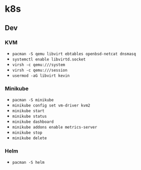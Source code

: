 # k8s

## Dev

### KVM

- `pacman -S qemu libvirt ebtables openbsd-netcat dnsmasq`
- `systemctl enable libvirtd.socket`
- `virsh -c qemu:///system`
- `virsh -c qemu:///session`
- `usermod -aG libvirt kevin`

### Minikube

- `pacman -S minikube`
- `minikube config set vm-driver kvm2`
- `minikube start`
- `minikube status`
- `minikube dashboard`
- `minikube addons enable metrics-server`
- `minikube stop`
- `minikube delete`

### Helm

- `pacman -S helm`
